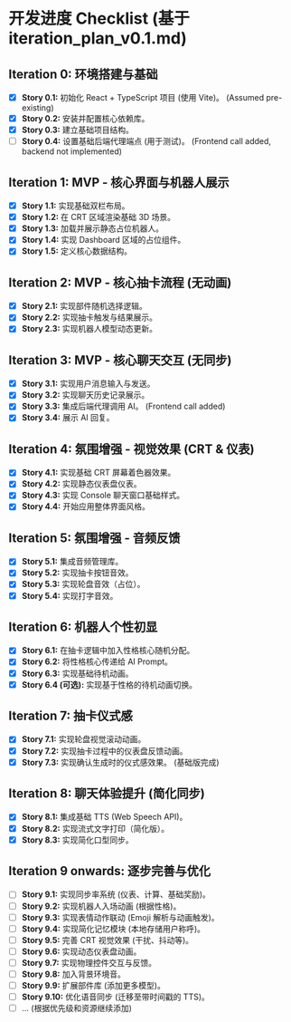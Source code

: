 # 开发进度 Checklist (基于 iteration_plan_v0.1.md)

## Iteration 0: 环境搭建与基础

- [x] **Story 0.1:** 初始化 React + TypeScript 项目 (使用 Vite)。 (Assumed pre-existing)
- [x] **Story 0.2:** 安装并配置核心依赖库。
- [x] **Story 0.3:** 建立基础项目结构。
- [ ] **Story 0.4:** 设置基础后端代理端点 (用于测试)。 (Frontend call added, backend not implemented)

## Iteration 1: MVP - 核心界面与机器人展示

- [x] **Story 1.1:** 实现基础双栏布局。
- [x] **Story 1.2:** 在 CRT 区域渲染基础 3D 场景。
- [x] **Story 1.3:** 加载并展示静态占位机器人。
- [x] **Story 1.4:** 实现 Dashboard 区域的占位组件。
- [x] **Story 1.5:** 定义核心数据结构。

## Iteration 2: MVP - 核心抽卡流程 (无动画)

- [x] **Story 2.1:** 实现部件随机选择逻辑。
- [x] **Story 2.2:** 实现抽卡触发与结果展示。
- [x] **Story 2.3:** 实现机器人模型动态更新。

## Iteration 3: MVP - 核心聊天交互 (无同步)

- [x] **Story 3.1:** 实现用户消息输入与发送。
- [x] **Story 3.2:** 实现聊天历史记录展示。
- [x] **Story 3.3:** 集成后端代理调用 AI。 (Frontend call added)
- [x] **Story 3.4:** 展示 AI 回复。

## Iteration 4: 氛围增强 - 视觉效果 (CRT & 仪表)

- [x] **Story 4.1:** 实现基础 CRT 屏幕着色器效果。
- [x] **Story 4.2:** 实现静态仪表盘仪表。
- [x] **Story 4.3:** 实现 Console 聊天窗口基础样式。
- [x] **Story 4.4:** 开始应用整体界面风格。

## Iteration 5: 氛围增强 - 音频反馈

- [x] **Story 5.1:** 集成音频管理库。
- [x] **Story 5.2:** 实现抽卡按钮音效。
- [x] **Story 5.3:** 实现轮盘音效（占位）。
- [x] **Story 5.4:** 实现打字音效。

## Iteration 6: 机器人个性初显

- [x] **Story 6.1:** 在抽卡逻辑中加入性格核心随机分配。
- [x] **Story 6.2:** 将性格核心传递给 AI Prompt。
- [x] **Story 6.3:** 实现基础待机动画。
- [x] **Story 6.4 (可选):** 实现基于性格的待机动画切换。

## Iteration 7: 抽卡仪式感

- [x] **Story 7.1:** 实现轮盘视觉滚动动画。
- [x] **Story 7.2:** 实现抽卡过程中的仪表盘反馈动画。
- [x] **Story 7.3:** 实现确认生成时的仪式感效果。 (基础版完成)

## Iteration 8: 聊天体验提升 (简化同步)

- [x] **Story 8.1:** 集成基础 TTS (Web Speech API)。
- [x] **Story 8.2:** 实现流式文字打印（简化版）。
- [x] **Story 8.3:** 实现简化口型同步。

## Iteration 9 onwards: 逐步完善与优化

- [ ] **Story 9.1:** 实现同步率系统 (仪表、计算、基础奖励)。
- [ ] **Story 9.2:** 实现机器人入场动画 (根据性格)。
- [ ] **Story 9.3:** 实现表情动作联动 (Emoji 解析与动画触发)。
- [ ] **Story 9.4:** 实现简化记忆模块 (本地存储用户称呼)。
- [ ] **Story 9.5:** 完善 CRT 视觉效果 (干扰、抖动等)。
- [ ] **Story 9.6:** 实现动态仪表盘动画。
- [ ] **Story 9.7:** 实现物理控件交互与反馈。
- [ ] **Story 9.8:** 加入背景环境音。
- [ ] **Story 9.9:** 扩展部件库 (添加更多模型)。
- [ ] **Story 9.10:** 优化语音同步 (迁移至带时间戳的 TTS)。
- [ ] ... (根据优先级和资源继续添加)
